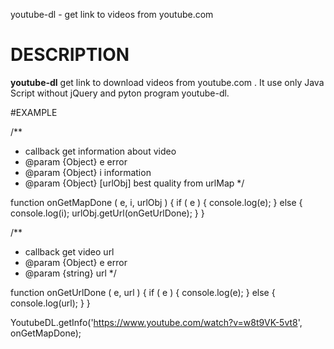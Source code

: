 youtube-dl - get link to videos from youtube.com

# DESCRIPTION
 **youtube-dl** get link to download videos from youtube.com . 
It use only Java Script without jQuery and pyton program youtube-dl.

#EXAMPLE

/**
 * callback get information about video
 * @param {Object} e error
 * @param {Object} i information
 * @param {Object} [urlObj] best quality from urlMap
 */
 
function onGetMapDone ( e, i, urlObj ) {
	if ( e ) {
		console.log(e);
	} else {
		console.log(i);
		urlObj.getUrl(onGetUrlDone);
	}
}

/**
 * callback get video url
 * @param {Object} e error
 * @param {string} url
 */
 
function onGetUrlDone ( e, url ) {
	if ( e ) {
		console.log(e);
	} else {
		console.log(url);
	}
}

YoutubeDL.getInfo('https://www.youtube.com/watch?v=w8t9VK-5vt8', onGetMapDone);